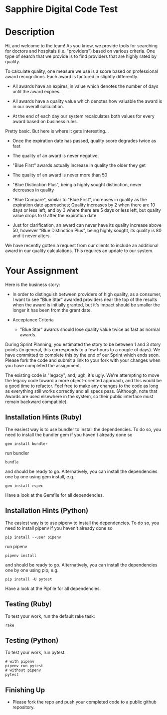 # Sapphire Digital Code Test

# Description
Hi, and welcome to the team! As you know, we provide tools for searching for doctors and hospitals (i.e. "providers") based on various criteria. One type of search that we provide is to find providers that are highly rated by quality.

To calculate quality, one measure we use is a score based on professional award recognitions. Each award is factored in slightly differently.

- All awards have an expires_in value which denotes the number of days until the award expires.

- All awards have a quality value which denotes how valuable the award is in our overall calculation.

- At the end of each day our system recalculates both values for every award based on business rules.

Pretty basic. But here is where it gets interesting...

  - Once the expiration date has passed, quality score degrades twice as fast

  - The quality of an award is never negative.
  
  - "Blue First" awards actually increase in quality the older they get

  - The quality of an award is never more than 50

  - "Blue Distinction Plus", being a highly sought distinction, never decreases in quality

  - "Blue Compare", similar to "Blue First", increases in quality as the expiration date approaches; Quality increases by 2 when there are 10 days or less left, and by 3 where there are 5 days or less left, but quality value drops to 0 after the expiration date.

  - Just for clarification, an award can never have its quality increase above 50, however "Blue Distinction Plus", being highly sought, its quality is 80 and it never alters.

We have recently gotten a request from our clients to include an additional award in our quality calculations. This requires an update to our system.

# Your Assignment

Here is the business story:

- In order to distinguish between providers of high quality, as a consumer, I want to see "Blue Star" awarded providers near the top of the results when the award is initially granted, but it's impact should be smaller the longer it has been from the grant date.

- Acceptance Criteria
  - "Blue Star" awards should lose quality value twice as fast as normal awards.

During Sprint Planning, you estimated the story to be between 1 and 3 story points (in general, this corresponds to a few hours to a couple of days). We have committed to complete this by the end of our Sprint which ends soon. Please fork the code and submit a link to your fork with your changes when you have completed the assignment.

The existing code is "legacy", and, ugh, it's ugly. We're attempting to move the legacy code toward a more object-oriented approach, and this would be a good time to refactor. Feel free to make any changes to the code as long as everything still works correctly and all specs pass. (Although, note that Awards are used elsewhere in the system, so their public interface must remain backward compatible).

## Installation Hints (Ruby)

The easiest way is to use bundler to install the dependencies. To do so, you need to install the bundler gem if you haven't already done so

    gem install bundler

run bundler

    bundle

and should be ready to go. Alternatively, you can install the dependencies one by one using gem install, e.g.

    gem install rspec

Have a look at the Gemfile for all dependencies.

## Installation Hints (Python)

The easiest way is to use pipenv to install the dependencies. To do so, you need to install pipenv if you haven't already done so

    pip install --user pipenv

run pipenv

    pipenv install

and should be ready to go. Alternatively, you can install the dependencies one by one using pip, e.g.

    pip install -U pytest

Have a look at the Pipfile for all dependencies.

## Testing (Ruby)

To test your work, run the default rake task:

    rake

## Testing (Python)

To test your work, run pytest:

    # with pipenv
    pipenv run pytest
    # without pipenv
    pytest

## Finishing Up

- Please fork the repo and push your completed code to a public github repository.

